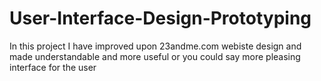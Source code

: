 # User-Interface-Design-Prototyping
In this project I have improved upon 23andme.com webiste design and made understandable and more useful or you could say more pleasing interface for the user 
